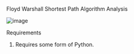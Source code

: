 Floyd Warshall Shortest Path Algorithm Analysis

![image](https://user-images.githubusercontent.com/107041642/178335538-ade948d1-3ad7-4613-ab42-afbfa128b549.png)

Requirements

1. Requires some form of Python.




